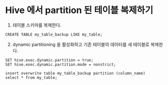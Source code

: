 # Hive 에서 partition 된 테이블 복제하기

1. 테이블 스키마를 복제한다.
```hql
CREATE TABLE my_table_backup LIKE my_table;
```

2. dynamic partitioning 을 활성화하고 기존 테이블의 데이터를 새 테이블로 복제한다.
```hql
SET hive.exec.dynamic.partition = true;
SET hive.exec.dynamic.partition.mode = nonstrict;

insert overwrite table my_table_backup partition (column_name)
select * from my_table;
```
